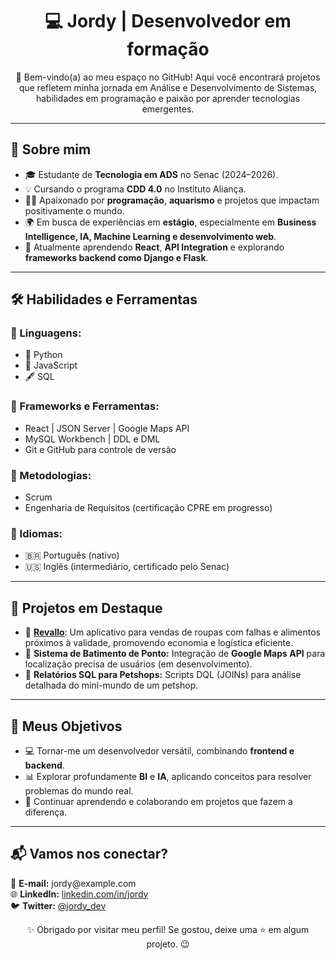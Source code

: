 <h1 align="center">💻 Jordy | Desenvolvedor em formação</h1>

<p align="center">
  🌟 Bem-vindo(a) ao meu espaço no GitHub! Aqui você encontrará projetos que refletem minha jornada em Análise e Desenvolvimento de Sistemas, habilidades em programação e paixão por aprender tecnologias emergentes.
</p>

---

<h2>🚀 Sobre mim</h2>
<ul>
  <li>🎓 Estudante de <strong>Tecnologia em ADS</strong> no Senac (2024–2026).</li>
  <li>💡 Cursando o programa <strong>CDD 4.0</strong> no Instituto Aliança.</li>
  <li>👨‍💻 Apaixonado por <strong>programação</strong>, <strong>aquarismo</strong> e projetos que impactam positivamente o mundo.</li>
  <li>🌍 Em busca de experiências em <strong>estágio</strong>, especialmente em <strong>Business Intelligence, IA, Machine Learning e desenvolvimento web</strong>.</li>
  <li>🌱 Atualmente aprendendo <strong>React</strong>, <strong>API Integration</strong> e explorando <strong>frameworks backend como Django e Flask</strong>.</li>
</ul>

---

<h2>🛠️ Habilidades e Ferramentas</h2>
<h3>🎯 Linguagens:</h3>
<ul>
  <li>🐍 Python</li>
  <li>📜 JavaScript</li>
  <li>🖋️ SQL</li>
</ul>

<h3>🎯 Frameworks e Ferramentas:</h3>
<ul>
  <li>React | JSON Server | Google Maps API</li>
  <li>MySQL Workbench | DDL e DML</li>
  <li>Git e GitHub para controle de versão</li>
</ul>

<h3>🎯 Metodologias:</h3>
<ul>
  <li>Scrum</li>
  <li>Engenharia de Requisitos (certificação CPRE em progresso)</li>
</ul>

<h3>🎯 Idiomas:</h3>
<ul>
  <li>🇧🇷 Português (nativo)</li>
  <li>🇺🇸 Inglês (intermediário, certificado pelo Senac)</li>
</ul>

---

<h2>📂 Projetos em Destaque</h2>
<ul>
  <li>🌟 <a href="https://github.com/seu-perfil/revallo"><strong>Revallo</strong></a>: Um aplicativo para vendas de roupas com falhas e alimentos próximos à validade, promovendo economia e logística eficiente.</li>
  <li>📌 <strong>Sistema de Batimento de Ponto:</strong> Integração de <strong>Google Maps API</strong> para localização precisa de usuários (em desenvolvimento).</li>
  <li>🐾 <strong>Relatórios SQL para Petshops:</strong> Scripts DQL (JOINs) para análise detalhada do mini-mundo de um petshop.</li>
</ul>

---

<h2>🎯 Meus Objetivos</h2>
<ul>
  <li>💻 Tornar-me um desenvolvedor versátil, combinando <strong>frontend e backend</strong>.</li>
  <li>📊 Explorar profundamente <strong>BI</strong> e <strong>IA</strong>, aplicando conceitos para resolver problemas do mundo real.</li>
  <li>🌱 Continuar aprendendo e colaborando em projetos que fazem a diferença.</li>
</ul>

---

<h2>📬 Vamos nos conectar?</h2>
<p>
  📧 <strong>E-mail:</strong> jordy@example.com<br>
  🌐 <strong>LinkedIn:</strong> <a href="https://linkedin.com/in/seu-perfil">linkedin.com/in/jordy</a><br>
  🐦 <strong>Twitter:</strong> <a href="https://twitter.com/seu-perfil">@jordy_dev</a>
</p>

<p align="center">✨ Obrigado por visitar meu perfil! Se gostou, deixe uma ⭐ em algum projeto. 😉</p>
